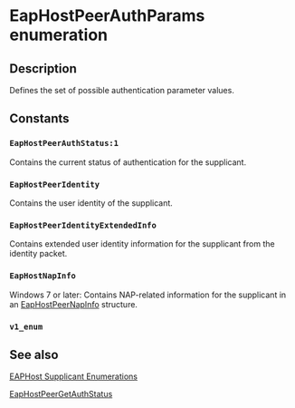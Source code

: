 # EapHostPeerAuthParams enumeration

## Description

Defines the set of possible authentication parameter values.

## Constants

### `EapHostPeerAuthStatus:1`

Contains the current status of authentication for the supplicant.

### `EapHostPeerIdentity`

Contains the user identity of the supplicant.

### `EapHostPeerIdentityExtendedInfo`

Contains extended user identity information for the supplicant from the identity packet.

### `EapHostNapInfo`

Windows 7 or later: Contains NAP-related information for the supplicant in an [EapHostPeerNapInfo](https://learn.microsoft.com/windows/win32/eaphost/eaphostpeernapinfo) structure.

### `v1_enum`

## See also

[EAPHost Supplicant Enumerations](https://learn.microsoft.com/windows/win32/eaphost/eap-host-supplicant-enumerations)

[EapHostPeerGetAuthStatus](https://learn.microsoft.com/previous-versions/windows/desktop/api/eappapis/nf-eappapis-eaphostpeergetauthstatus)